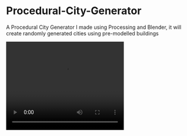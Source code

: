 # Procedural-City-Generator
A Procedural City Generator I made using Processing and Blender, it will create randomly generated cities using pre-modelled buildings

<video width="320" height="240" controls>
  <source src="blob:https://www.reddit.com/ff1e8fcc-0323-4162-9860-c8ecfbf5a068" type="video/mp4">
</video>
